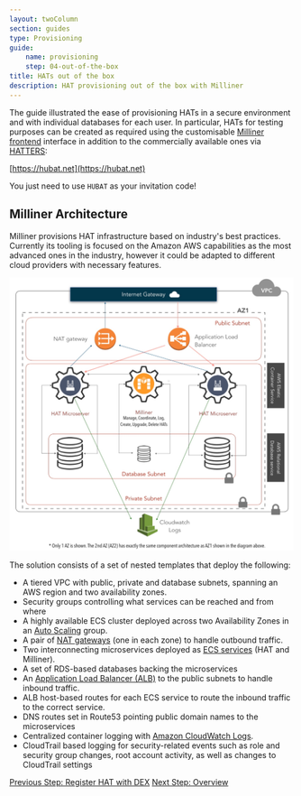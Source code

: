 ```yaml
---
layout: twoColumn
section: guides
type: Provisioning
guide: 
    name: provisioning
    step: 04-out-of-the-box
title: HATs out of the box
description: HAT provisioning out of the box with Milliner
---
```


The guide illustrated the ease of provisioning HATs in a secure environment and with individual databases for each user. In particular, HATs for testing purposes can be created as required using the customisable [Milliner frontend](https://hubat.net) interface in addition to the commercially available ones via [HATTERS](https://hatters.hubofallthings.com):

[https://hubat.net](https://hubat.net)

You just need to use `HUBAT` as your invitation code!

## Milliner Architecture

Milliner provisions HAT infrastructure based on industry's best practices. Currently its tooling is focused on the Amazon AWS capabilities as the most advanced ones in the industry, however it could be adapted to different cloud providers with necessary features.

![infrastructure-overview](https://raw.githubusercontent.com/Hub-of-all-Things/open-source-developer-portal/master/app/images/milliner-architecture.png)

The solution consists of a set of nested templates that deploy the following:

 - A tiered VPC with public, private and database subnets, spanning an AWS region and two availability zones.
 - Security groups controlling what services can be reached and from where
 - A highly available ECS cluster deployed across two Availability Zones in an [Auto Scaling](https://aws.amazon.com/autoscaling/) group.
 - A pair of [NAT gateways](http://docs.aws.amazon.com/AmazonVPC/latest/UserGuide/vpc-nat-gateway.html) (one in each zone) to handle outbound traffic.
 - Two interconnecting microservices deployed as [ECS services](http://docs.aws.amazon.com/AmazonECS/latest/developerguide/ecs_services.html) (HAT and Milliner).
 - A set of RDS-based databases backing the microservices 
 - An [Application Load Balancer (ALB)](https://aws.amazon.com/elasticloadbalancing/applicationloadbalancer/) to the public subnets to handle inbound traffic.
 - ALB host-based routes for each ECS service to route the inbound traffic to the correct service.
 - DNS routes set in Route53 pointing public domain names to the microservices
 - Centralized container logging with [Amazon CloudWatch Logs](http://docs.aws.amazon.com/AmazonCloudWatch/latest/logs/WhatIsCloudWatchLogs.html).
 - CloudTrail based logging for security-related events such as role and security group changes, root account activity, as well as changes to CloudTrail settings

<nav class="pager-nav">
<a href="03-register-hat.html">Previous Step: Register HAT with DEX</a>
<a href="./">Next Step: Overview</a>
</nav>
